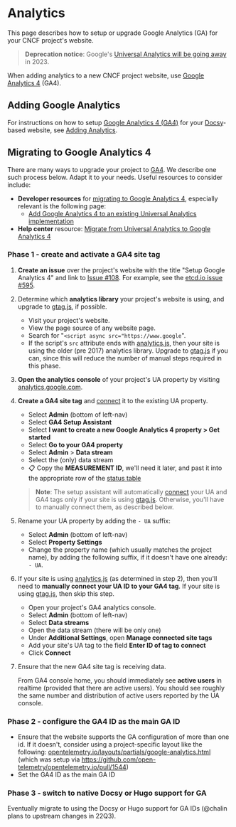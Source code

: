 <!-- cSpell:ignore chalin gtag opentelemetry -->

# Analytics

This page describes how to setup or upgrade Google Analytics (GA) for your CNCF
project's website.

> **Deprecation notice**: Google's [Universal Analytics will be going away][ua]
> in 2023.

When adding analytics to a new CNCF project website, use [Google Analytics
4][ga4] (GA4).

## Adding Google Analytics

For instructions on how to setup [Google Analytics 4 (GA4)][ga4] for your
[Docsy][]-based website, see [Adding Analytics][].

## Migrating to Google Analytics 4

There are many ways to upgrade your project to [GA4][]. We describe one such
process below. Adapt it to your needs. Useful resources to consider include:

- **Developer resources** for [migrating to Google Analytics 4][ga4-dev],
  especially relevant is the following page:
  - [Add Google Analytics 4 to an existing Universal Analytics
    implementation][ga4+ua-dev]
- **Help center** resource: [Migrate from Universal Analytics to Google
  Analytics 4][migration-help]

### Phase 1 - create and activate a GA4 site tag

1.  **Create an issue** over the project's website with the title "Setup Google
    Analytics 4" and link to [Issue #108][]. For example, see the [etcd.io issue
    #595][].

2.  Determine which **analytics library** your project's website is using, and
    upgrade to [gtag.js][], if possible.

    - Visit your project's website.
    - View the page source of any website page.
    - Search for "`<script async src="https://www.google`".
    - If the script's `src` attribute ends with [analytics.js][], then your site
      is using the older (pre 2017) analytics library. Upgrade to [gtag.js][] if
      you can, since this will reduce the number of manual steps required in
      this phase.

3.  **Open the analytics console** of your project's UA property by visiting
    [analytics.google.com](https://analytics.google.com).

4.  **Create a GA4 site tag** and [connect][] it to the existing UA property.

    - Select **Admin** (bottom of left-nav)
    - Select **GA4 Setup Assistant**
    - Select **I want to create a new Google Analytics 4 property > Get
      started**
    - Select **Go to your GA4 property**
    - Select **Admin** > **Data stream**
    - Select the (only) data stream
    - 📋 Copy the **MEASUREMENT ID**, we'll need it later, and past it into the
      appropriate row of the [status table][]

    > **Note**: The setup assistant will automatically [connect][] your UA and
    > GA4 tags only if your site is using [gtag.js][]. Otherwise, you'll have to
    > manually connect them, as described below.

5.  Rename your UA property by adding the `- UA` suffix:

    - Select **Admin** (bottom of left-nav)
    - Select **Property Settings**
    - Change the property name (which usually matches the project name), by
      adding the following suffix, if it doesn't have one already: `- UA`.

6.  If your site is using [analytics.js][] (as determined in step 2), then
    you'll need to **manually connect your UA ID to your GA4 tag**. If your site
    is using [gtag.js][], then skip this step.

    - Open your project's GA4 analytics console.
    - Select **Admin** (bottom of left-nav)
    - Select **Data streams**
    - Open the data stream (there will be only one)
    - Under **Additional Settings**, open **Manage connected site tags**
    - Add your site's UA tag to the field **Enter ID of tag to connect**
    - Click **Connect**

8.  Ensure that the new GA4 site tag is receiving data.

    From GA4 console home, you should immediately see **active users** in
    realtime (provided that there are active users). You should see roughly the
    same number and distribution of active users reported by the UA console.

### Phase 2 - configure the GA4 ID as the main GA ID

- Ensure that the website supports the GA configuration of more than one id. If
  it doesn't, consider using a project-specific layout like the following:
  [opentelemetry.io/layouts/partials/google-analytics.html] (which was setup via
  https://github.com/open-telemetry/opentelemetry.io/pull/1544)
- Set the GA4 ID as the main GA ID

### Phase 3 - switch to native Docsy or Hugo support for GA

Eventually migrate to using the Docsy or Hugo support for GA IDs (@chalin plans
to upstream changes in 22Q3).

[adding analytics]:
  https://www.docsy.dev/docs/adding-content/feedback/#adding-analytics
[analytics.js]: https://support.google.com/analytics/answer/10268458
[connect]: https://support.google.com/analytics/answer/9973999
[etcd.io issue #595]: https://github.com/etcd-io/website/issues/595
[docsy]: https://www.docsy.dev
[ga4-dev]: https://developers.google.com/analytics/devguides/migration
[ga4]: https://support.google.com/analytics/answer/10089681
[ga4+ua-dev]:
  https://developers.google.com/analytics/devguides/migration/measurement/add-ga4
[gtag.js]: https://support.google.com/analytics/answer/10220869
[issue #108]: https://github.com/cncf/techdocs/issues/108
[migration-help]: https://support.google.com/analytics/answer/10759417
[opentelemetry.io/layouts/partials/google-analytics.html]:
  https://github.com/open-telemetry/opentelemetry.io/blob/3d8a59ea508b46497500297f334a079a4f91e293/layouts/partials/google-analytics.html
[status table]:
  https://docs.google.com/spreadsheets/d/1Mx4LhdI2Un-rvGMI73SlHxQH9D2HABAJclMB3dd6lnA
[ua]: https://support.google.com/analytics/answer/11583528
